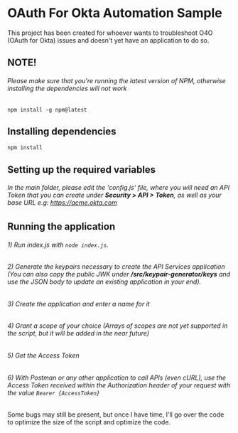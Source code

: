 # OAuth For Okta Automation Sample
 
This project has been created for whoever wants to troubleshoot O4O (OAuth for Okta) issues and doesn't yet have an application to do so.

## NOTE!

###### Please make sure that you're running the latest version of NPM, otherwise installing the dependencies will not work

```
npm install -g npm@latest
```

## Installing dependencies

```
npm install
```

## Setting up the required variables

###### In the main folder, please edit the 'config.js' file, where you will need an API Token that you can create under **Security > API > Token**, as well as your base URL e.g: https://acme.okta.com

## Running the application

###### 1) Run index.js with ```node index.js```. 
###### 2) Generate the keypairs necessary to create the API Services application (You can also copy the public JWK under **/src/keypair-generator/keys** and use the JSON body to update an existing application in your end).
###### 3) Create the application and enter a name for it
###### 4) Grant a scope of your choice (Arrays of scopes are not yet supported in the script, but it will be added in the near future)
###### 5) Get the Access Token
###### 6) With Postman or any other application to call APIs (even cURL), use the Access Token received within the Authorization header of your request with the value ```Bearer {AccessToken}```

Some bugs may still be present, but once I have time, I'll go over the code to optimize the size of the script and optimize the code.
